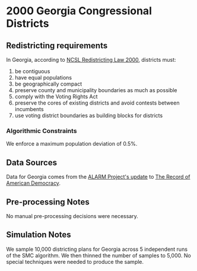 # 2000 Georgia Congressional Districts

## Redistricting requirements
In Georgia, according to [NCSL Redistricting Law 2000](https://web.archive.org/web/20041216185957/https://www.senate.mn/departments/scr/redist/red2000/Tab5appx.htm), districts must:

1. be contiguous
1. have equal populations
1. be geographically compact
1. preserve county and municipality boundaries as much as possible
1. comply with the Voting Rights Act
1. preserve the cores of existing districts and avoid contests between incumbents
1. use voting district boundaries as building blocks for districts


### Algorithmic Constraints
We enforce a maximum population deviation of 0.5%.

## Data Sources
Data for Georgia comes from the [ALARM Project's update](https://dataverse.harvard.edu/dataset.xhtml?persistentId=doi:10.7910/DVN/ZV5KF3) to [The Record of American Democracy](https://road.hmdc.harvard.edu/).

## Pre-processing Notes
No manual pre-processing decisions were necessary.

## Simulation Notes
We sample 10,000 districting plans for Georgia across 5 independent runs of the SMC algorithm.
We then thinned the number of samples to 5,000. 
No special techniques were needed to produce the sample.
